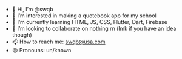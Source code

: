 - 👋 Hi, I’m @swqb
- 👀 I’m interested in making a quotebook app for my school
- 🌱 I’m currently learning HTML, JS, CSS, Flutter, Dart, Firebase
- 💞️ I’m looking to collaborate on nothing rn (lmk if you have an idea though)
- 📫 How to reach me: swqb@usa.com
- 😄 Pronouns: un/known
